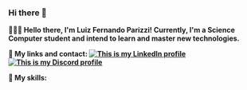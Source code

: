 ### Hi there 👋

<b>👨🏻‍💻 Hello there, I'm Luiz Fernando Parizzi! <b>
Currently, I'm a Science Computer student and intend to learn and master new technologies.

🔗 My links and contact:
<a href="https://www.linkedin.com/in/luiz-fernando-parizzi/"><img scr="https://img.shields.io/badge/LinkedIn-0077B5?style=for-the-badge&logo=linkedin&logoColor=white" alt="This is my LinkedIn profile"></a>
<a href="https://discordapp.com/users/141905504241713152"><img scr="https://img.shields.io/badge/Discord-7289DA?style=for-the-badge&logo=discord&logoColor=white" alt="This is my Discord profile"></a>

🚀 My skills:
